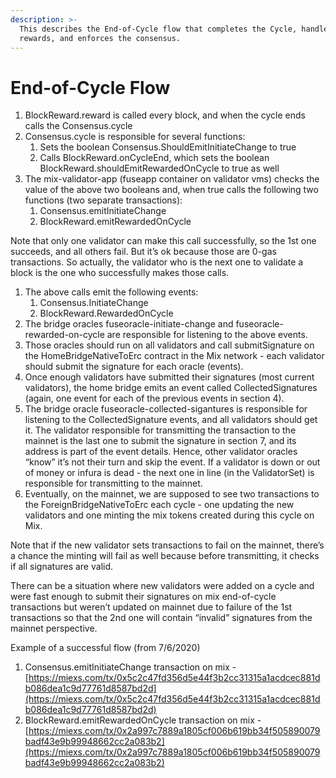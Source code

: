 ```yaml
---
description: >-
  This describes the End-of-Cycle flow that completes the Cycle, handles
  rewards, and enforces the consensus.
---
```


# End-of-Cycle Flow

1. BlockReward.reward is called every block, and when the cycle ends calls the Consensus.cycle
2. Consensus.cycle is responsible for several functions:
   1. Sets the boolean Consensus.ShouldEmitInitiateChange to true
   2. Calls BlockReward.onCycleEnd, which sets the boolean BlockReward.shouldEmitRewardedOnCycle to true as well
3. The mix-validator-app (fuseapp container on validator vms) checks the value of the above two booleans and, when true calls the following two functions (two separate transactions):
   1. Consensus.emitInitiateChange
   2. BlockReward.emitRewardedOnCycle

Note that only one validator can make this call successfully, so the 1st one succeeds, and all others fail. But it’s ok because those are 0-gas transactions. So actually, the validator who is the next one to validate a block is the one who successfully makes those calls.

1. The above calls emit the following events:
   1. Consensus.InitiateChange
   2. BlockReward.RewardedOnCycle
2. The bridge oracles fuseoracle-initiate-change and fuseoracle-rewarded-on-cycle are responsible for listening to the above events.
3. Those oracles should run on all validators and call submitSignature on the HomeBridgeNativeToErc contract in the Mix network - each validator should submit the signature for each oracle (events).
4. Once enough validators have submitted their signatures (most current validators), the home bridge emits an event called CollectedSignatures (again, one event for each of the previous events in section 4).
5. The bridge oracle fuseoracle-collected-sigantures is responsible for listening to the CollectedSignature events, and all validators should get it. The validator responsible for transmitting the transaction to the mainnet is the last one to submit the signature in section 7, and its address is part of the event details. Hence, other validator oracles “know” it’s not their turn and skip the event. If a validator is down or out of money or infura is dead - the next one in line (in the ValidatorSet) is responsible for transmitting to the mainnet.
6. Eventually, on the mainnet, we are supposed to see two transactions to the ForeignBridgeNativeToErc each cycle - one updating the new validators and one minting the mix tokens created during this cycle on Mix.

Note that if the new validator sets transactions to fail on the mainnet, there’s a chance the minting will fail as well because before transmitting, it checks if all signatures are valid.

There can be a situation where new validators were added on a cycle and were fast enough to submit their signatures on mix end-of-cycle transactions but weren’t updated on mainnet due to failure of the 1st transactions so that the 2nd one will contain “invalid” signatures from the mainnet perspective.

Example of a successful flow (from 7/6/2020)

1. Consensus.emitInitiateChange transaction on mix - [https://miexs.com/tx/0x5c2c47fd356d5e44f3b2cc31315a1acdcec881db086dea1c9d77761d8587bd2d](https://miexs.com/tx/0x5c2c47fd356d5e44f3b2cc31315a1acdcec881db086dea1c9d77761d8587bd2d)
2. BlockReward.emitRewardedOnCycle transaction on mix - [https://miexs.com/tx/0x2a997c7889a1805cf006b619bb34f505890079badf43e9b99948662cc2a083b2](https://miexs.com/tx/0x2a997c7889a1805cf006b619bb34f505890079badf43e9b99948662cc2a083b2)
